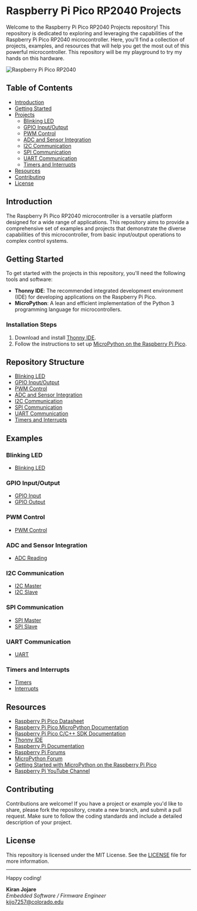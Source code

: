 # Raspberry Pi Pico RP2040 Projects

Welcome to the Raspberry Pi Pico RP2040 Projects repository! This repository is dedicated to exploring and leveraging the capabilities of the Raspberry Pi Pico RP2040 microcontroller. Here, you'll find a collection of projects, examples, and resources that will help you get the most out of this powerful microcontroller. This repository will be my playground to try my hands on this hardware.

![Raspberry Pi Pico RP2040](https://github.com/kiranj26/Raspberry-Pi-Pico-RP2040-Projects/assets/111842372/c11f5e61-776a-4b29-89f8-43437a843a9c)


## Table of Contents
- [Introduction](#introduction)
- [Getting Started](#getting-started)
- [Projects](#projects)
  - [Blinking LED](#blinking-led)
  - [GPIO Input/Output](#gpio-input-output)
  - [PWM Control](#pwm-control)
  - [ADC and Sensor Integration](#adc-and-sensor-integration)
  - [I2C Communication](#i2c-communication)
  - [SPI Communication](#spi-communication)
  - [UART Communication](#uart-communication)
  - [Timers and Interrupts](#timers-and-interrupts)
- [Resources](#resources)
- [Contributing](#contributing)
- [License](#license)

## Introduction
The Raspberry Pi Pico RP2040 microcontroller is a versatile platform designed for a wide range of applications. This repository aims to provide a comprehensive set of examples and projects that demonstrate the diverse capabilities of this microcontroller, from basic input/output operations to complex control systems.

## Getting Started
To get started with the projects in this repository, you'll need the following tools and software:
- **Thonny IDE**: The recommended integrated development environment (IDE) for developing applications on the Raspberry Pi Pico.
- **MicroPython**: A lean and efficient implementation of the Python 3 programming language for microcontrollers.

### Installation Steps
1. Download and install [Thonny IDE](https://thonny.org/).
2. Follow the instructions to set up [MicroPython on the Raspberry Pi Pico](https://projects.raspberrypi.org/en/projects/getting-started-with-the-pico).

## Repository Structure

- [Blinking LED](#blinking-led)
- [GPIO Input/Output](#gpio-input-output)
- [PWM Control](#pwm-control)
- [ADC and Sensor Integration](#adc-and-sensor-integration)
- [I2C Communication](#i2c-communication)
- [SPI Communication](#spi-communication)
- [UART Communication](#uart-communication)
- [Timers and Interrupts](#timers-and-interrupts)

## Examples

### Blinking LED
- [Blinking LED](https://github.com/kiranj26/Raspberry-Pi-Pico-RP2040-Projects/tree/main/examples/Blinking_LED)

### GPIO Input/Output
- [GPIO Input](https://github.com/kiranj26/Raspberry-Pi-Pico-RP2040-Projects/tree/main/examples/GPIO/Input)
- [GPIO Output](https://github.com/kiranj26/Raspberry-Pi-Pico-RP2040-Projects/tree/main/examples/GPIO/Output)

### PWM Control
- [PWM Control](https://github.com/kiranj26/Raspberry-Pi-Pico-RP2040-Projects/tree/main/examples/PWM)

### ADC and Sensor Integration
- [ADC Reading](https://github.com/kiranj26/Raspberry-Pi-Pico-RP2040-Projects/tree/main/examples/ADC)

### I2C Communication
- [I2C Master](https://github.com/kiranj26/Raspberry-Pi-Pico-RP2040-Projects/tree/main/examples/I2C/Master)
- [I2C Slave](https://github.com/kiranj26/Raspberry-Pi-Pico-RP2040-Projects/tree/main/examples/I2C/Slave)

### SPI Communication
- [SPI Master](https://github.com/kiranj26/Raspberry-Pi-Pico-RP2040-Projects/tree/main/examples/SPI/Master)
- [SPI Slave](https://github.com/kiranj26/Raspberry-Pi-Pico-RP2040-Projects/tree/main/examples/SPI/Slave)

### UART Communication
- [UART](https://github.com/kiranj26/Raspberry-Pi-Pico-RP2040-Projects/tree/main/examples/UART)

### Timers and Interrupts
- [Timers](https://github.com/kiranj26/Raspberry-Pi-Pico-RP2040-Projects/tree/main/examples/Timers)
- [Interrupts](https://github.com/kiranj26/Raspberry-Pi-Pico-RP2040-Projects/tree/main/examples/Interrupts)

## Resources
- [Raspberry Pi Pico Datasheet](https://datasheets.raspberrypi.org/pico/pico-datasheet.pdf)
- [Raspberry Pi Pico MicroPython Documentation](https://docs.micropython.org/en/latest/rp2/quickref.html)
- [Raspberry Pi Pico C/C++ SDK Documentation](https://raspberrypi.github.io/pico-sdk-doxygen/)
- [Thonny IDE](https://thonny.org/)
- [Raspberry Pi Documentation](https://www.raspberrypi.org/documentation/)
- [Raspberry Pi Forums](https://www.raspberrypi.org/forums/)
- [MicroPython Forum](https://forum.micropython.org/)
- [Getting Started with MicroPython on the Raspberry Pi Pico](https://projects.raspberrypi.org/en/projects/getting-started-with-the-pico)
- [Raspberry Pi YouTube Channel](https://www.youtube.com/user/RaspberryPiBeginners)

## Contributing
Contributions are welcome! If you have a project or example you'd like to share, please fork the repository, create a new branch, and submit a pull request. Make sure to follow the coding standards and include a detailed description of your project.

## License
This repository is licensed under the MIT License. See the [LICENSE](LICENSE) file for more information.

---

Happy coding!

**Kiran Jojare**  
*Embedded Software / Firmware Engineer*  
kijo7257@colorado.edu
